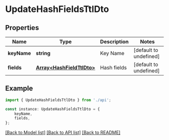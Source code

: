 # UpdateHashFieldsTtlDto


## Properties

Name | Type | Description | Notes
------------ | ------------- | ------------- | -------------
**keyName** | **string** | Key Name | [default to undefined]
**fields** | [**Array&lt;HashFieldTtlDto&gt;**](HashFieldTtlDto.md) | Hash fields | [default to undefined]

## Example

```typescript
import { UpdateHashFieldsTtlDto } from './api';

const instance: UpdateHashFieldsTtlDto = {
    keyName,
    fields,
};
```

[[Back to Model list]](../README.md#documentation-for-models) [[Back to API list]](../README.md#documentation-for-api-endpoints) [[Back to README]](../README.md)
